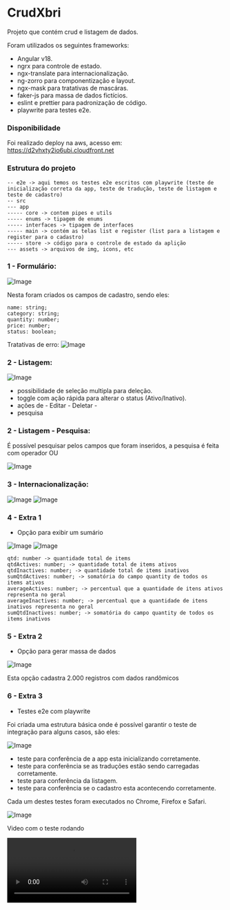 # CrudXbri

Projeto que contém crud e listagem de dados.

Foram utilizados os seguintes frameworks:

- Angular v18.
- ngrx para controle de estado.
- ngx-translate para internacionalização.
- ng-zorro para componentização e layout.
- ngx-mask para tratativas de mascáras.
- faker-js para massa de dados fictícios.
- eslint e prettier para padronização de código.
- playwrite para testes e2e.

### Disponibilidade

Foi realizado deploy na aws, acesso em: https://d2vhxty2io6ubi.cloudfront.net

### Estrutura do projeto

```
-- e2e -> aqui temos os testes e2e escritos com playwrite (teste de inicialização correta da app, teste de tradução, teste de listagem e teste de cadastro)
-- src
--- app
----- core -> contem pipes e utils
----- enums -> tipagem de enums
----- interfaces -> tipagem de interfaces
----- main -> contém as telas list e register (list para a listagem e register para o cadastro)
----- store -> código para o controle de estado da aplição
--- assets -> arquivos de img, icons, etc
```

### 1 - Formulário:

![Image](https://github.com/user-attachments/assets/e91fe8ea-c74b-424e-80c3-ab02a1b91fb7)

Nesta foram criados os campos de cadastro, sendo eles:

```
name: string;
category: string;
quantity: number;
price: number;
status: boolean;
```

Tratativas de erro:
![Image](https://github.com/user-attachments/assets/710d668b-21f7-4bda-884a-f4adbbb1df61)

### 2 - Listagem:

![Image](https://github.com/user-attachments/assets/7b0a8950-acc6-4e55-a922-4cffe9e8653b)

- possibilidade de seleção multipla para deleção.
- toggle com ação rápida para alterar o status (Ativo/Inativo).
- ações de - Editar - Deletar -
- pesquisa

### 2 - Listagem - Pesquisa:

É possível pesquisar pelos campos que foram inseridos, a pesquisa é feita com operador OU

![Image](https://github.com/user-attachments/assets/4def0aee-e2fb-45c8-a5ea-72564f0012b3)

### 3 - Internacionalização:

![Image](https://github.com/user-attachments/assets/90e55db1-c16c-4c3b-83c4-a80000098530)
![Image](https://github.com/user-attachments/assets/691858de-9300-4fe7-b109-2e6c60afeb45)

### 4 - Extra 1

- Opção para exibir um sumário

![Image](https://github.com/user-attachments/assets/10303c8a-59f3-4ed7-9fc9-dd3f80a675ae)
![Image](https://github.com/user-attachments/assets/47b5d362-fbc8-4e34-9ad0-a01929d1fbbc)

```
qtd: number -> quantidade total de items
qtdActives: number; -> quantidade total de items ativos
qtdInactives: number; -> quantidade total de items inativos
sumQtdActives: number; -> somatória do campo quantity de todos os items ativos
averageActives: number; -> percentual que a quantidade de itens ativos representa no geral
averageInactives: number; -> percentual que a quantidade de itens inativos representa no geral
sumQtdInactives: number; -> somatória do campo quantity de todos os items inativos
```

### 5 - Extra 2

- Opção para gerar massa de dados

![Image](https://github.com/user-attachments/assets/f3b89a07-2a2e-4d84-98be-c66efabdbaa6)

Esta opção cadastra 2.000 registros com dados randômicos

### 6 - Extra 3

- Testes e2e com playwrite

Foi criada uma estrutura básica onde é possível garantir o teste de integração para alguns casos, são eles:

![Image](https://github.com/user-attachments/assets/87eb7c0f-a7f8-4cbc-9ec0-402823730877)

- teste para conferência de a app esta inicializando corretamente.
- teste para conferência se as traduções estão sendo carregadas corretamente.
- teste para conferência da listagem.
- teste para conferência se o cadastro esta acontecendo corretamente.

Cada um destes testes foram executados no Chrome, Firefox e Safari.

![Image](https://github.com/user-attachments/assets/829240f2-73f1-4a1d-a82e-3c0c2bd35d06)

Video com o teste rodando

<video src="https://github.com/user-attachments/assets/ebb3eacb-cdf5-4ab3-95dc-a3704825da2d
" controls="controls" style="max-width: 100%; height: auto;">
Your browser does not support the video tag.
</video>
